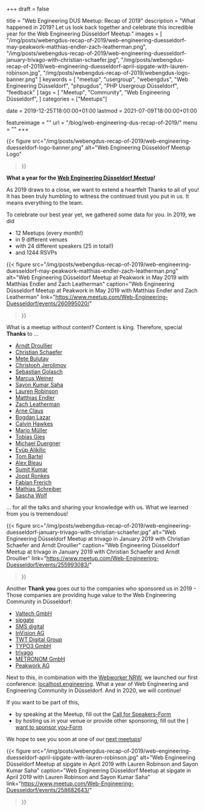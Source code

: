 +++
draft = false

title = "Web Engineering DUS Meetup: Recap of 2019"
description = "What happened in 2019? Let us look back together and celebrate this incredible year for the Web Engineering Düsseldorf Meetup."
images = [
    "/img/posts/webengdus-recap-of-2019/web-engineering-duesseldorf-may-peakwork-matthias-endler-zach-leatherman.png",
    "/img/posts/webengdus-recap-of-2019/web-engineering-duesseldorf-january-trivago-with-christian-schaefer.jpg",
    "/img/posts/webengdus-recap-of-2019/web-engineering-duesseldorf-april-sipgate-with-lauren-robinson.jpg",
    "/img/posts/webengdus-recap-of-2019/webengdus-logo-banner.png"
]
keywords = [
    "meetup",
    "usergroup",
    "webengdus",
    "Web Engineering Düsseldorf",
    "phpugdus",
    "PHP Usergroup Düsseldorf",
    "feedback"
]
tags = [
    "Meetup",
    "Community",
    "Web Engineering Düsseldorf",
]
categories = ["Meetups"]

date = 2019-12-25T18:00:00+01:00
lastmod = 2021-07-09T18:00:00+01:00

featureimage = ""
url = "/blog/web-engineering-dus-recap-of-2019/"
menu = ""
+++

{{<
    figure src="/img/posts/webengdus-recap-of-2019/web-engineering-duesseldorf-logo-banner.png"
    alt="Web Engineering Düsseldorf Meetup Logo"
>}}

**What a year for the [Web Engineering Düsseldorf Meetup](https://www.meetup.com/Web-Engineering-Duesseldorf/ "Web Engineering Düsseldorf Meetup")!**

As 2019 draws to a close, we want to extend a heartfelt Thanks to all of you!
It has been truly humbling to witness the continued trust you put in us. It means everything to the team.

<!--more-->

To celebrate our best year yet, we gathered some data for you.
In 2019, we did

- 12 Meetups (every month!)
- in 9 different venues
- with 24 different speakers (25 in total!)
- and 1244 RSVPs

{{<
    figure src="/img/posts/webengdus-recap-of-2019/web-engineering-duesseldorf-may-peakwork-matthias-endler-zach-leatherman.png"
    alt="Web Engineering Düsseldorf Meetup at Peakwork in May 2019 with Matthias Endler and Zach Leatherman"
    caption="Web Engineering Düsseldorf Meetup at Peakwork in May 2019 with Matthias Endler and Zach Leatherman"
    link="https://www.meetup.com/Web-Engineering-Duesseldorf/events/260995020/"
>}}

What is a meetup without content? Content is king. Therefore, special **Thanks** to ...

- [Arndt Droullier](https://twitter.com/arndtdr "Arndt Droullier at twitter")
- [Christian Schaefer](https://twitter.com/derSchepp "Christian Schaefer at twitter")
- [Mete Bulutay](https://twitter.com/mbulutay "Mete Bulutay at twitter")
- [Christoph Jerolimov](https://twitter.com/jerolimov "Christoph Jerolimov at twitter")
- [Sebastian Golasch](https://twitter.com/asciidisco "Sebastian Golasch at twitter")
- [Marcus Weiner](https://twitter.com/mraerino "Marcus Weiner at twitter")
- [Sayon Kumar Saha](https://twitter.com/crazy_lens "Sayon Kumar Saha at twitter")
- [Lauren Robinson](https://twitter.com/lauren_robi "Lauren Robinson at twitter")
- [Matthias Endler](https://twitter.com/matthiasendler "Matthias Endler at twitter")
- [Zach Leatherman](https://twitter.com/zachleat "Zach Leatherman at twitter")
- [Arne Claus](https://twitter.com/arnecls "Arne Claus at twitter")
- [Bogdan Lazar](https://twitter.com/tricinel "Bogdan Lazar at twitter")
- [Calvin Hawkes](https://twitter.com/CalvinHawkes "Calvin Hawkes at twitter")
- [Mario Müller](https://twitter.com/xenji "Mario Müller at twitter")
- [Tobias Gies](https://twitter.com/tobiasgies "Tobias Gies at twitter")
- [Michael Duergner](https://twitter.com/duergner "Michael Duergner at twitter")
- [Eyüp Alikilic](https://twitter.com/eyuepalikilic "Eyüp Alikilic at twitter")
- [Tom Bartel](https://twitter.com/twbartel "Tom Bartel at twitter")
- [Alex Bleau](https://twitter.com/Bleau "Alex Bleau at twitter")
- [Sumit Kumar](https://twitter.com/TweetsOfSumit "Sumit Kumar at twitter")
- [Joost Ronkes](https://www.linkedin.com/in/joost-ronkes-agerbeek-46a41339/ "Joost Ronkes at LinkedIn")
- [Fabian Frerich](https://twitter.com/zuqbu "Fabian Frerich at twitter")
- [Mathias Schreiber](https://twitter.com/mattLefaux "Mathias Schreiber at twitter")
- [Sascha Wolf](https://twitter.com/wolf4earth "Sascha Wolf at twitter")

... for all the talks and sharing your knowledge with us.
What we learned from you is tremendous!

{{<
    figure src="/img/posts/webengdus-recap-of-2019/web-engineering-duesseldorf-january-trivago-with-christian-schaefer.jpg"
    alt="Web Engineering Düsseldorf Meetup at trivago in January 2019 with Christian Schaefer and Arndt Droullier"
    caption="Web Engineering Düsseldorf Meetup at trivago in January 2019 with Christian Schaefer and Arndt Droullier"
    link="https://www.meetup.com/Web-Engineering-Duesseldorf/events/255993083/"
>}}

Another **Thank you** goes out to the companies who sponsored us in 2019 - Those companies are providing huge value to the Web Engineering Community in Düsseldorf:

- [Valtech GmbH](https://valtech-mobility.de/ "Valtech GmbH")
- [sipgate](https://www.sipgate.de/ "sipgate")
- [SMS digital](https://sms-digital.com/ "SMS digital")
- [InVision AG](https://www.ivx.com/ "InVision AG")
- [TWT Digital Group](https://www.twt.de/ "TWT Digital Group")
- [TYPO3 GmbH](https://typo3.com/ "TYPO3 GmbH")
- [trivago](https://www.trivago.com/ "trivago")
- [METRONOM GmbH](https://www.metronom.com/ "METRONOM GmbH")
- [Peakwork AG](https://peakwork.com/ "Peakwork AG")

Next to this, in combination with the [Webworker NRW](https://www.meetup.com/Webworker-NRW/ "Webworker NRW Meetup"), we launched our first conference: [localhost.engineering](https://localhost.engineering/ "localhost engineering conference in Düsseldorf").
What a year of Web Engineering and Engineering Community in Düsseldorf.
And in 2020, we will continue!

If you want to be part of this,

- by speaking at the Meetup, fill out the [Call for Speakers-Form](https://forms.gle/EzeQeijuZtNebMmS7 "Call for Speakers-Form for Web Engineering Düsseldorf")
- by hosting us in your venue or provide other sponsoring, fill out the [I want to sponsor you-Form](https://forms.gle/gS4qYiBu7jLWGtc56 "I want to sponsor the Web Engineering Düsseldorf Form")

We hope to see you soon at one of our [next meetups](https://www.meetup.com/Web-Engineering-Duesseldorf/events/ "Next Web Engineering Düsseldorf Meetup Events")!

{{<
    figure src="/img/posts/webengdus-recap-of-2019/web-engineering-duesseldorf-april-sipgate-with-lauren-robinson.jpg"
    alt="Web Engineering Düsseldorf Meetup at sipgate in April 2019 with Lauren Robinson and Sayon Kumar Saha"
    caption="Web Engineering Düsseldorf Meetup at sipgate in April 2019 with Lauren Robinson and Sayon Kumar Saha"
    link="https://www.meetup.com/Web-Engineering-Duesseldorf/events/258682643/"
>}}